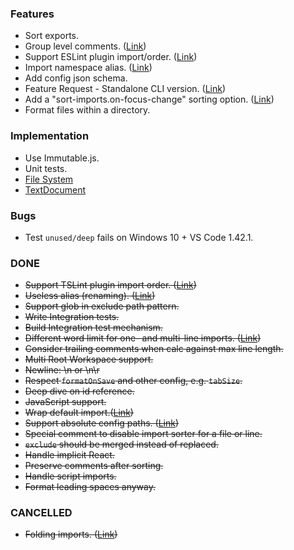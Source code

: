 ### Features

- Sort exports.
- Group level comments. ([Link](https://github.com/SoominHan/import-sorter/issues/46))
- Support ESLint plugin import/order. ([Link](https://github.com/SoominHan/import-sorter/issues/43))
- Import namespace alias. ([Link](https://github.com/SoominHan/import-sorter/issues/29))
- Add config json schema.
- Feature Request - Standalone CLI version. ([Link](https://github.com/SoominHan/import-sorter/issues/57))
- Add a "sort-imports.on-focus-change" sorting option. ([Link](https://github.com/amatiasq/vsc-sort-imports/issues/30))
- Format files within a directory.

### Implementation

- Use Immutable.js.
- Unit tests.
- [File System](https://code.visualstudio.com/api/references/vscode-api#FileSystem)
- [TextDocument](https://code.visualstudio.com/api/references/vscode-api#TextDocument)

### Bugs

- Test `unused/deep` fails on Windows 10 + VS Code 1.42.1.

### DONE

- ~~Support TSLint plugin import order. ([Link](https://github.com/SoominHan/import-sorter/issues/60))~~
- ~~Useless alias (renaming). ([Link](https://eslint.org/docs/rules/no-useless-rename))~~
- ~~Support glob in exclude path pattern.~~
- ~~Write Integration tests.~~
- ~~Build Integration test mechanism.~~
- ~~Different word limit for one- and multi-line imports. ([Link](https://github.com/SoominHan/import-sorter/issues/31))~~
- ~~Consider trailing comments when calc against max line length.~~
- ~~Multi Root Workspace support.~~
- ~~Newline: \n or \n\r~~
- ~~Respect `formatOnSave` and other config, e.g. `tabSize`.~~
- ~~Deep dive on id reference.~~
- ~~JavaScript support.~~
- ~~Wrap default import.([Link](https://github.com/SoominHan/import-sorter/issues/23))~~
- ~~Support absolute config paths. ([Link](https://github.com/SoominHan/import-sorter/issues/26))~~
- ~~Special comment to disable import sorter for a file or line.~~
- ~~`exclude` should be merged instead of replaced.~~
- ~~Handle implicit React.~~
- ~~Preserve comments after sorting.~~
- ~~Handle script imports.~~
- ~~Format leading spaces anyway.~~

### CANCELLED

- ~~Folding imports. ([Link](https://github.com/SoominHan/import-sorter/pull/38))~~
